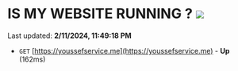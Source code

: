 # IS MY WEBSITE RUNNING ? [![](https://img.shields.io/static/v1?label=Sponsor&message=%E2%9D%A4&logo=GitHub&color=%23fe8e86)](https://github.com/sponsors/<username>)

Last updated: **2/11/2024, 11:49:18 PM**

- `GET` [https://youssefservice.me](https://youssefservice.me) - **Up** (162ms)
